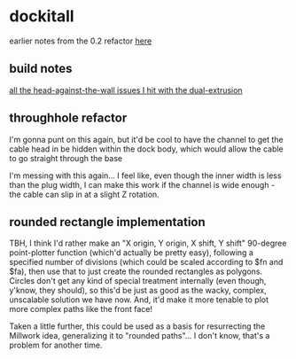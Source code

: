 # dockitall

earlier notes from the 0.2 refactor [here](b74e7ae3-95c8-4a42-95a1-d19155fe6f20.md)

## build notes

[all the head-against-the-wall issues I hit with the dual-extrusion](9fb61d19-6f96-40b8-af9a-d7a489efbbf7.md)

## throughhole refactor

I'm gonna punt on this again, but it'd be cool to have the channel to get the cable head in be hidden within the dock body, which would allow the cable to go straight through the base

I'm messing with this again... I feel like, even though the inner width is less than the plug width, I can make this work if the channel is wide enough - the cable can slip in at a slight Z rotation.

## rounded rectangle implementation

TBH, I think I'd rather make an "X origin, Y origin, X shift, Y shift" 90-degree point-plotter function (which'd actually be pretty easy), following a specified number of divisions (which could be scaled according to $fn and $fa), then use that to just create the rounded rectangles as polygons. Circles don't get any kind of special treatment internally (even though, y'know, they should), so this'd be just as good as the wacky, complex, unscalable solution we have now. And, it'd make it more tenable to plot more complex paths like the front face!

Taken a little further, this could be used as a basis for resurrecting the Millwork idea, generalizing it to "rounded paths"... I don't know, that's a problem for another time.
